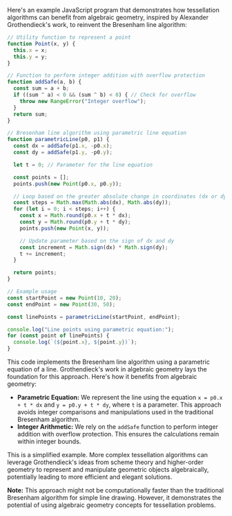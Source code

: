 Here's an example JavaScript program that demonstrates how tessellation algorithms can benefit from algebraic geometry, inspired by Alexander Grothendieck's work, to reinvent the Bresenham line algorithm:

```javascript
// Utility function to represent a point
function Point(x, y) {
  this.x = x;
  this.y = y;
}

// Function to perform integer addition with overflow protection
function addSafe(a, b) {
  const sum = a + b;
  if ((sum ^ a) < 0 && (sum ^ b) < 0) { // Check for overflow
    throw new RangeError("Integer overflow");
  }
  return sum;
}

// Bresenham line algorithm using parametric line equation
function parametricLine(p0, p1) {
  const dx = addSafe(p1.x, -p0.x);
  const dy = addSafe(p1.y, -p0.y);

  let t = 0; // Parameter for the line equation

  const points = [];
  points.push(new Point(p0.x, p0.y));

  // Loop based on the greater absolute change in coordinates (dx or dy)
  const steps = Math.max(Math.abs(dx), Math.abs(dy));
  for (let i = 0; i < steps; i++) {
    const x = Math.round(p0.x + t * dx);
    const y = Math.round(p0.y + t * dy);
    points.push(new Point(x, y));

    // Update parameter based on the sign of dx and dy
    const increment = Math.sign(dx) * Math.sign(dy);
    t += increment;
  }

  return points;
}

// Example usage
const startPoint = new Point(10, 20);
const endPoint = new Point(30, 50);

const linePoints = parametricLine(startPoint, endPoint);

console.log("Line points using parametric equation:");
for (const point of linePoints) {
  console.log(`(${point.x}, ${point.y})`);
}
```

This code implements the Bresenham line algorithm using a parametric equation of a line. Grothendieck's work in algebraic geometry lays the foundation for this approach. Here's how it benefits from algebraic geometry:

- **Parametric Equation:** We represent the line using the equation `x = p0.x + t * dx` and `y = p0.y + t * dy`, where `t` is a parameter. This approach avoids integer comparisons and manipulations used in the traditional Bresenham algorithm.
- **Integer Arithmetic:** We rely on the `addSafe` function to perform integer addition with overflow protection. This ensures the calculations remain within integer bounds.

This is a simplified example. More complex tessellation algorithms can leverage Grothendieck's ideas from scheme theory and higher-order geometry to represent and manipulate geometric objects algebraically, potentially leading to more efficient and elegant solutions.

**Note:** This approach might not be computationally faster than the traditional Bresenham algorithm for simple line drawing. However, it demonstrates the potential of using algebraic geometry concepts for tessellation problems. 
